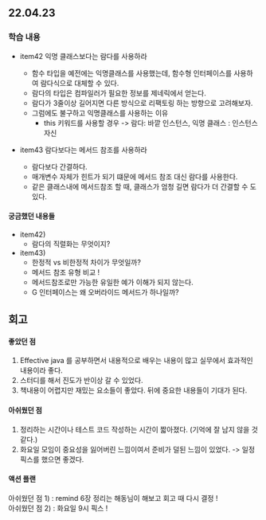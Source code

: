 ## 22.04.23

### 학습 내용

- item42 익명 클래스보다는 람다를 사용하라
    - 함수 타입을 예전에는 익명클래스를 사용했는데, 함수형 인터페이스를 사용하여 람다식으로 대체할 수 있다.
    - 람다의 타입은 컴파일러가 필요한 정보를 제네릭에서 얻는다.
    - 람다가 3줄이상 길어지면 다른 방식으로 리팩토링 하는 방향으로 고려해보자.
    - 그럼에도 불구하고 익명클래스를 사용하는 이유
        - this 키워드를 사용할 경우 -> 람다: 바깥 인스턴스, 익명 클래스 : 인스턴스 자신

- item43 람다보다는 메서드 참조를 사용하라
    - 람다보다 간결하다.
    - 매개변수 자체가 힌트가 되기 떄문에 메서드 참조 대신 람다를 사용한다.
    - 같은 클래스내에 메서드참조 할 때, 클래스가 엄청 길면 람다가 더 간결할 수 도 있다.

#### 궁금했던 내용들

- item42)
    - 람다의 직렬화는 무엇이지?
- item43)
    - 한정적 vs 비한정적 차이가 무엇일까?
    - 메서드 참조 유형 비교 !
    - 메서드참조로만 가능한 유일한 예가 이해가 되지 않는다.
    - G 인터페이스는 왜 오버라이드 메서드가 하나일까?

## 회고

#### 좋았던 점

1) Effective java 를 공부하면서 내용적으로 배우는 내용이 많고 실무에서 효과적인 내용이라 좋다.
2) 스터디를 해서 진도가 반이상 갈 수 있었다.
3) 책내용이 어렵지만 재밌는 요소들이 좋았다. 뒤에 중요한 내용들이 기대가 된다.

#### 아쉬웠던 점

1) 정리하는 시간이나 테스트 코드 작성하는 시간이 짧아졌다. (기억에 잘 남지 않을 것 같다.)
2) 화요일 모임이 중요성을 잃어버린 느낌이여서 준비가 덜된 느낌이 있었다. -> 일정 픽스를 했으면 좋겠다.

#### 액션 플랜

아쉬웠던 점 1) : remind 6장 정리는 해동님이 해보고 회고 때 다시 결정 !  
아쉬웠던 점 2) : 화요일 9시 픽스 ! 


